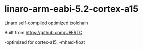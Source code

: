 # linaro-arm-eabi-5.2-cortex-a15
Linaro self-compiled optimized toolchain

Built from https://github.com/UBERTC

-optimized for cortex-a15, -mhard-float

